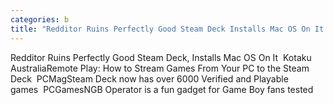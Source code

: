 ```yaml
---
categories: b
title: "Redditor Ruins Perfectly Good Steam Deck Installs Mac OS On It  Kotaku Australia"
---
```

Redditor Ruins Perfectly Good Steam Deck, Installs Mac OS On It&nbsp;&nbsp;Kotaku AustraliaRemote Play: How to Stream Games From Your PC to the Steam Deck&nbsp;&nbsp;PCMagSteam Deck now has over 6000 Verified and Playable games&nbsp;&nbsp;PCGamesNGB Operator is a fun gadget for Game Boy fans tested 